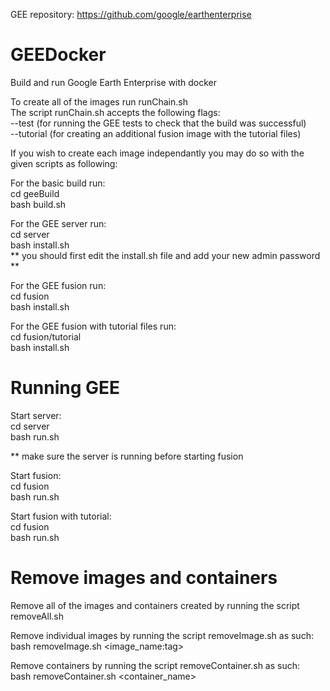 GEE repository: https://github.com/google/earthenterprise

# GEEDocker


Build and run Google Earth Enterprise with docker

To create all of the images run runChain.sh\
The script runChain.sh accepts the following flags:\
--test (for running the GEE tests to check that the build was successful)\
--tutorial (for creating an additional fusion image with the tutorial files)

If you wish to create each image independantly you may do so with the given scripts as following:

For the basic build run:\
cd geeBuild\
bash build.sh

For the GEE server run:\
cd server\
bash install.sh\
** you should first edit the install.sh file and add your new admin password **

For the GEE fusion run:\
cd fusion\
bash install.sh

For the GEE fusion with tutorial files run:\
cd fusion/tutorial\
bash install.sh


# Running GEE


Start server:\
cd server\
bash run.sh

** make sure the server is running before starting fusion

Start fusion:\
cd fusion\
bash run.sh

Start fusion with tutorial:\
cd fusion\
bash run.sh


# Remove images and containers

Remove all of the images and containers created by running the script removeAll.sh

Remove individual images by running the script removeImage.sh as such:\
bash removeImage.sh <image_name:tag>

Remove containers by running the script removeContainer.sh as such:\
bash removeContainer.sh <container_name>
